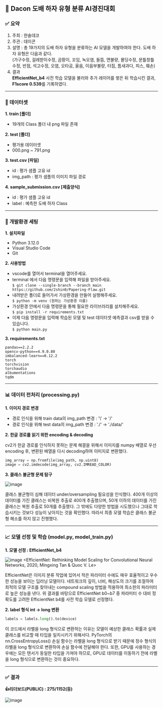 ## 🔨 Dacon 도배 하자 유형 분류 AI경진대회

### ✅ 요약
1. 주최 : 한솔데코
2. 주관 : 데이콘
3. 설명 : 총 19가지의 도배 하자 유형을 분류하는 AI 모델을 개발하여야 한다. 도배 하자 유형은 다음과 같다.<br>
(가구수정, 걸레받이수정, 곰팡이, 꼬임, 녹오염, 들뜸, 면불량, 몰딩수정, 문틀창틀수정, 반점, 석고수정, 오염, 오타공, 울음, 이음부불량, 터짐, 틈새과다, 피스, 훼손)
4. 결과<br>
**EfficientNet_b4** 사전 학습 모델을 불러와 추가 레이어를 쌓은 뒤 학습시킨 결과, **F1score 0.539**를 기록하였다.

---

### 📁 데이터셋
**1. train [폴더]**
- 19개의 Class 폴더 내 png 파일 존재

**2. test [폴더]**
- 평가용 데이터셋
- 000.png ~ 791.png

**3. test.csv [파일]**
- id : 평가 샘플 고유 id
- img_path : 평가 샘플의 이미지 파일 경로

**4. sample_submission.csv [제출양식]**
- id : 평가 샘플 고유 id  
- label : 예측한 도배 하자 Class

---

### 🔗 개발환경 세팅
**1. 설치파일**
- Python 3.12.0
- Visual Studio Code
- Git

**2. 사용방법**
- vscode를 열어서 terminal을 열어주세요.
- terminal 에서 다음 명령문을 입력해 파일을 받아주세요.<br>
  ```$ git clone --single-branch --branch main https://github.com/2shin0/Papering-Flaw.git```
- 내려받은 폴더로 들어가서 가상환경을 만들어 실행해주세요.<br>
  ```$ python -m venv (원하는 가상환경 이름)```
- 가상환경 안에서 다음 명령문을 통해 필요한 라이브러리를 설치해주세요.<br>
  ```$ pip install -r requirements.txt```
- 이제 다음 명령문을 입력해 학습된 모델 및 test 데이터셋 예측결과 csv를 받을 수 있습니다.<br>
  ```$ python main.py```

**3. requirements.txt**
```
pandas==2.2.2
opencv-python==4.9.0.80
imbalanced-learn==0.12.2
torch
torchvision
torchaudio
albumentations
tqdm
```

---

### 📊 데이터 전처리 (processing.py)
**1. 이미지 경로 변경**
- 경로 인식을 위해 train data의 img_path 변경 : '\\' → '/'
- 경로 인식을 위해 test data의 img_path 변경 : './' → './data/'

**2. 한글 경로를 읽기 위한 encoding & decoding**

cv2가 한글 경로를 인식하지 못하는 문제 해결을 위해서 이미지를 numpy 배열로 우선 encoding 후, 변환된 배열을 다시 decoding하여 이미지로 변환했다.
```python
img_array = np.fromfile(img_path, np.uint8)
image = cv2.imdecode(img_array, cv2.IMREAD_COLOR)
```

**3. 클래스 불균형 문제 탐구**

![image](https://github.com/2shin0/Papering-Flaw/assets/150658909/b635cb9d-80a7-4c24-8dac-a043df254906)

클래스 불균형이 심해 데이터 under/oversampling 필요성을 인식했다. 400개 이상의 데이터를 가진 클래스는 비복원 추출로 400개 추출했으며, 50개 이하의 데이터를 가진 클래스는 복원 추출로 50개를 추출했다. 그 밖에도 다양한 방법을 시도했으나 그대로 학습시키는 것보다 성능이 낮아지는 것을 확인했다. 따라서 최종 모델 학습은 클래스 불균형 해소를 하지 않고 진행했다.

---

### 📈 모델 선정 및 학습 (model.py, model_train.py)
**1. 모델 선정 : EfficientNet_b4**<br>

![image](https://github.com/2shin0/Papering-Flaw/assets/150658909/2aca9c2d-b12c-41e4-bd52-f7560841c3bf)
<EfficientNet: Rethinking Model Scaling for Convolutional Neural Networks, 2020, Mingxing Tan & Quoc V. Le><br>

EfficientNet은 이미지 분류 작업에 있어서 적은 파라미터 수에도 매우 효율적이고 우수한 성능을 보이는 딥러닝 모델이다. 네트워크의 깊이, 너비, 해상도의 크기를 조절하여 최적의 모델 구조를 찾아내는 compound scaling 방법을 적용하여 최소한의 파라미터로 높은 성능을 낸다. 위 결과를 바탕으로 EfficientNet b0~b7 중 파라미터 수 대비 정확도를 고려한 EfficientNet b4를 사전 학습 모델로 선정했다.

**2. label 형식 int → long 변환**

```python
labels = labels.long().to(device)
```

이 코드에서 라벨을 long 형식으로 변환하는 이유는 모델이 예상한 클래스 확률과 실제 클래스를 비교할 때 타입을 일치시키기 위해서다. PyTorch의 nn.CrossEntropyLoss() 손실 함수는 라벨을 long 형식으로 받기 때문에 정수 형식의 라벨을 long 형식으로 변환하여 손실 함수에 전달해야 한다. 또한, GPU를 사용하는 경우에는 모든 텐서가 동일한 타입을 가져야 하므로, GPU로 데이터를 이동하기 전에 라벨을 long 형식으로 변환하는 것이 중요하다.

---

### ✅ 결과
**👍리더보드(PUBLIC) : 275/1152(등)**

![image](https://github.com/2shin0/Papering-Flaw/assets/150658909/2f9504f0-a843-4bbf-a93a-31eae3dcc79c)
